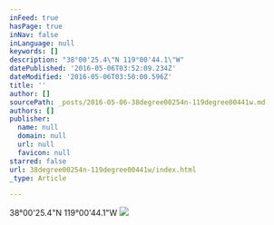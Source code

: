```yaml
---
inFeed: true
hasPage: true
inNav: false
inLanguage: null
keywords: []
description: "38°00'25.4\"N 119°00'44.1\"W"
datePublished: '2016-05-06T03:52:09.234Z'
dateModified: '2016-05-06T03:50:00.596Z'
title: ''
author: []
sourcePath: _posts/2016-05-06-38degree00254n-119degree00441w.md
authors: []
publisher:
  name: null
  domain: null
  url: null
  favicon: null
starred: false
url: 38degree00254n-119degree00441w/index.html
_type: Article

---
```

38°00'25.4"N 119°00'44.1"W
![](https://the-grid-user-content.s3-us-west-2.amazonaws.com/3b80de92-5b2b-4bb6-9eb1-a8048b062924.jpg)